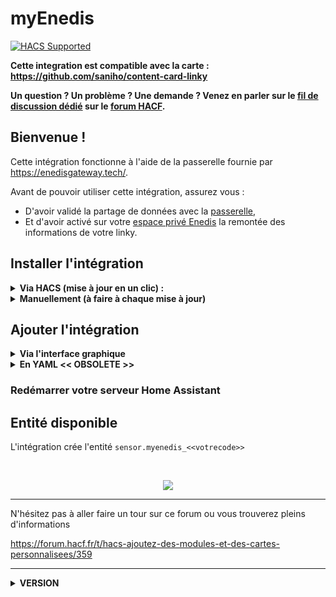 # myEnedis
[![HACS Supported](https://img.shields.io/badge/HACS-Supported-green.svg)](https://github.com/custom-components/hacs)

**Cette integration est compatible avec la carte : https://github.com/saniho/content-card-linky**

**Un question ? Un problème ? Une demande ? Venez en parler sur le [fil de discussion dédié](https://forum.hacf.fr/t/sensor-pour-enedis-apienedis/935) sur le [forum HACF](https://forum.hacf.fr/).**

## Bienvenue !

Cette intégration fonctionne à l'aide de la passerelle fournie par https://enedisgateway.tech/.

Avant de pouvoir utiliser cette intégration, assurez vous : 
* D'avoir validé la partage de données avec la [passerelle](https://enedisgateway.tech/),
* Et d'avoir activé sur votre [espace privé Enedis](https://mon-compte-client.enedis.fr/) la remontée des informations de votre linky.

## Installer l'intégration

<details>
  <summary><b>Via HACS (mise à jour en un clic) : </b></summary><br>
 
* Ouvrez HACS, cliquez sur `Intégration`, puis selectionnez le menu 3 points en haut à droite.
 
 *si vous n'avez pas HACS, pour l'installer cela se passe ici : [HACS : Ajoutez des modules et des cartes personnalisées](https://forum.hacf.fr/t/hacs-ajoutez-des-modules-et-des-cartes-personnalisees/359)
 
 <br>
 <p align="center">
<img src="https://raw.githubusercontent.com/saniho/apiEnedis/main/img/HACS_add_repo_01.png" height="300"/>
 <br>
 </p>
 
* Ajoutez le dépot personnalisé : `https://github.com/saniho/apiEnedis`

 <br>
 <p align="center">
<img src="https://raw.githubusercontent.com/saniho/apiEnedis/main/img/HACS_add_repo_02.png" width="600"/>
 <br>
 </p>
 
* Cliquez sur le bouton `Installer` de la carte correspondant à l'intégration
 
 <br>
 <p align="center">
<img src="https://raw.githubusercontent.com/saniho/apiEnedis/main/img/HACS_install_integration_01.png" width="400"/>
 <br>
 </p>
 
* Cliquez sur le bouton `Installer` de la popup
 
 <br>
 <p align="center">
<img src="https://raw.githubusercontent.com/saniho/apiEnedis/main/img/HACS_install_integration_02.png" width="600"/>
 <br>
 </p>
 
 * La carte de l'intégration est maintenant rouge, signifiant qu'un redémarrage du serveur Home Assistant est nécessaire
 
 <br>
 <p align="center">
<img src="https://raw.githubusercontent.com/saniho/apiEnedis/main/img/HACS_install_integration_03.png" width="400"/>
 <br>
 </p>

* Accédez à la vue `Contrôle du serveur` (`Configuration` -> `Contrôle du serveur`), puis cliquez sur le bouton `Redémarrer` dans la zone `Gestion du serveur`
 
 <br>
 <p align="center">
<img src="https://raw.githubusercontent.com/saniho/apiEnedis/main/img/HACS_install_integration_04.png" width="400"/>
 <br>
 </p>

 
</details>

<details>
  <summary><b>Manuellement (à faire à chaque mise à jour)</b></summary>

* Dans votre propre dossier `custom_components`, créez un dossier nommé `apiEnedis` puis, copiez tout le contenu du dossier [apiEnedis](https://github.com/saniho/apiEnedis/tree/main/custom_components/apiEnedis) dedans.

* Cliquez sur le bouton `Redémarrer` dans la zone `Gestion du serveur`
 
</details>

## Ajouter l'intégration

<details>
  <summary><b>Via l'interface graphique</b></summary>

* Accédez à la vue `Intégrations` (`Configuration` -> `Intégration`)

* Appuyez sur le bouton bleu `Ajouter l'intégration` en bas à droite de la vue

 <br>
 <p align="center">
<img src="https://raw.githubusercontent.com/saniho/apiEnedis/main/img/HACS_add_integration_01.png" height="500"/>
 <br>
 </p>
 
* Tapez dans le champ de recherche qui vient d'apparaître : `myenedis` et cliquez sur l'intégration

 <br>
 <p align="center">
<img src="https://raw.githubusercontent.com/saniho/apiEnedis/main/img/HACS_add_integration_02.png" height="300"/>
 <br>
 </p>
 
* Renseigner : 
  * Votre `token`
  * Votre `code` (PDL)
  * Si vous disposez d'un contrat heures pleines/heures creuses : 
    * Le prix des heures creuses
    * Le prix des heures pleines
  * cocher la case heures creuses si votre contrat comporte des heures creuses  
  * vos heures creuses si différentes de celles proposées par enedis
    exemple de format : ``[['00:00','05:00'], ['22:00', '24:00']]``
    
* Validez la saisie avec le bouton `Soumettre`

 <br>
 <p align="center">
<img src="https://raw.githubusercontent.com/saniho/apiEnedis/main/img/HACS_add_integration_03.png" width="300"/>
 <br>
 </p>
 
* Fermez la popup de confirmation en cliquant sur le bouton `Terminer`

*Si vous ne voyez pas l'intégration dans la liste, effacer le cache de votre navigateur en faisant la combinaison de touche `CTRL+F5` ou `CTRL+SHIFT+R`*

</details>
<details>
  <summary><b>En YAML << OBSOLETE >></b></summary>
</details>

### Redémarrer votre serveur Home Assistant

## Entité disponible

L'intégration crée l'entité `sensor.myenedis_<<votrecode>>`


 <br>
 <p align="center">
<img src="https://raw.githubusercontent.com/saniho/apiEnedis/main/img/sensor_v2.png"/>
 <br>
 </p>

**************

N'hésitez pas à aller faire un tour sur ce forum ou vous trouverez pleins d'informations

https://forum.hacf.fr/t/hacs-ajoutez-des-modules-et-des-cartes-personnalisees/359 

*************
<details>
  <summary><b>VERSION</b></summary>


**1.2.0.0**
refactoring du code

**suppression de la configuration possible par le fichier yaml, uniquement possible via l'integration**

heures creuses disponible dans l'interface de l'integration

**1.1.2.2**
possibilité de forcer ses propres horaires dans le yaml( differentes de celles de enedis)

tag heures_creuses

Possibilité de forcer l'absence de HC/HP, meme si Enedis en fournit

tag heuresCreusesON

dans l'integration yaml et via flow, possibilité de forcer l'absence de HC/HP

``heuresCreusesON: False``

**1.1.0.0**

nouvelle version, permettant l'integration via flow

**1.0.4.0**

gestion de contrat recent, correction calcul de monté si relevé compteur par tranche de 10 minutes, 30 minutes

attention le nom du sensor contiendra maintenant le numéro de PDL( cela permet de piloter plusieurs compteurs )

**1.0.2.5**

state general du sensor converti en Kwh

correction de bugs

**1.0.2.4**

add Unit of measurement

**1.0.2.3**

correction bug

**1.0.2.2**

ajout de la gestion des heures HC/HP, pour cela indiquer dans votre sensor yalm les tranches horaires

ajout gestion du calcul du prix sur la veille

**changement du nom du sensor dans le sensor.yaml, myEnedis remplace apiEnedis**

**1.0.2.0**

integration à HACS

**changement du nom du sensor dans le sensor.yaml, myEnedis remplace apiEnedis**
**1.0.1.2**

Delay est maintenant facultatif dans sensor.yaml

ajout de la consmmation last week, and current week

**1.0.1.1**

gestion des contrats de moins de 2 ans

remonté d'un statut indiquant l'erreur remonté par la gateway s'il y a erreur

**1.0.1.0**

ajout de la remontée yesterday au niveau du state pour permettre l'utilisation par certaines card( graphique par exemple )

**1.0.0.0**

premiere version

</details>
